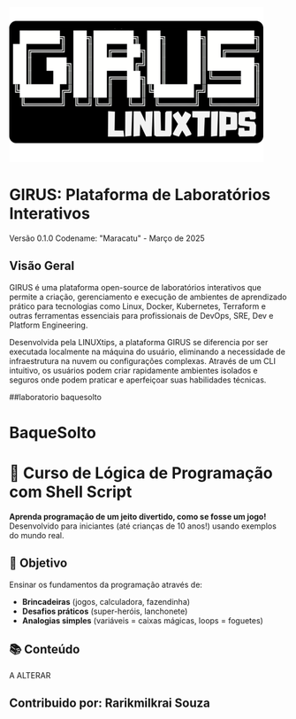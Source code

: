 ![GIRUS](girus-logo.png)

# GIRUS: Plataforma de Laboratórios Interativos

Versão 0.1.0 Codename: "Maracatu" - Março de 2025

## Visão Geral

GIRUS é uma plataforma open-source de laboratórios interativos que permite a criação, gerenciamento e execução de ambientes de aprendizado prático para tecnologias como Linux, Docker, Kubernetes, Terraform e outras ferramentas essenciais para profissionais de DevOps, SRE, Dev e Platform Engineering.

Desenvolvida pela LINUXtips, a plataforma GIRUS se diferencia por ser executada localmente na máquina do usuário, eliminando a necessidade de infraestrutura na nuvem ou configurações complexas. Através de um CLI intuitivo, os usuários podem criar rapidamente ambientes isolados e seguros onde podem praticar e aperfeiçoar suas habilidades técnicas.


##laboratorio baquesolto

# BaqueSolto
# 🐚 Curso de Lógica de Programação com Shell Script

**Aprenda programação de um jeito divertido, como se fosse um jogo!**  
Desenvolvido para iniciantes (até crianças de 10 anos!) usando exemplos do mundo real.

## 🎯 Objetivo
Ensinar os fundamentos da programação através de:
- **Brincadeiras** (jogos, calculadora, fazendinha)
- **Desafios práticos** (super-heróis, lanchonete)
- **Analogias simples** (variáveis = caixas mágicas, loops = foguetes)

## 📚 Conteúdo
A ALTERAR

## Contribuido por: Rarikmilkrai Souza
